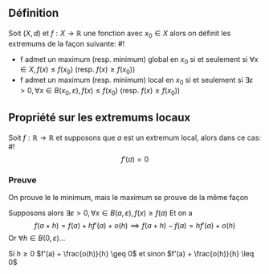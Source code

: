 ## Définition
Soit $(X, d)$ et $f: X \to \mathbb{R}$ une fonction avec $x_{0} \in X$ alors on définit les extremums de la façon suivante: #!

- f admet un maximum (resp. minimum) global en $x_{0}$ si et seulement si $\forall x \in X, f(x) \leq f(x_{0})$ (resp. $f(x) \geq f(x_{0})$)
- f admet un maximum (resp. minimum) local en $x_{0}$ si et seulement si $\exists \varepsilon > 0, \forall x \in B(x_{0}, \varepsilon), f(x) \leq f(x_{0})$ (resp. $f(x) \geq f(x_{0})$)

## Propriété sur les extremums locaux
Soit $f: \mathbb{R} \to \mathbb{R}$ et supposons que $a$ est un extremum local, alors dans ce cas: #!
$$
f'(a) = 0
$$

### Preuve
On prouve le le minimum, mais le maximum se prouve de la même façon

Supposons alors $\exists \varepsilon >0, \forall x \in B(a, \varepsilon), f(x) \geq f(a)$
Et on a $$
f(a+h) = f(a) +hf'(a) +o(h) \implies f(a+h) - f(a) = hf'(a) + o(h)
$$
Or $\forall h \in B(0, \varepsilon)$...

Si $h \geq 0$ $f'(a) + \frac{o(h)}{h} \geq 0$
et sinon $f'(a) + \frac{o(h)}{h} \leq 0$